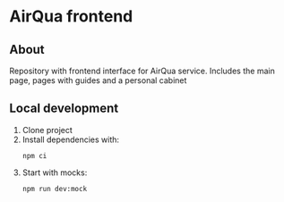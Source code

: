 # AirQua frontend
## About
Repository with frontend interface for AirQua service. 
Includes the main page, pages with guides and a personal cabinet

## Local development
1. Clone project
2. Install dependencies with:
    ```shell
    npm ci
    ```
3. Start with mocks:
    ```shell
    npm run dev:mock
    ```
